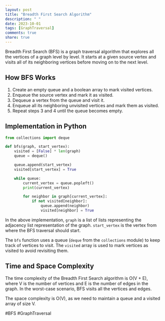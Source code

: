 ```yaml
---
layout: post
title: "Breadth First Search Algorithm"
description: " "
date: 2023-10-01
tags: [GraphTraversal]
comments: true
share: true
---
```


Breadth First Search (BFS) is a graph traversal algorithm that explores all the vertices of a graph level by level. It starts at a given source vertex and visits all of its neighboring vertices before moving on to the next level.

## How BFS Works

1. Create an empty queue and a boolean array to mark visited vertices.
2. Enqueue the source vertex and mark it as visited.
3. Dequeue a vertex from the queue and visit it.
4. Enqueue all its neighboring unvisited vertices and mark them as visited.
5. Repeat steps 3 and 4 until the queue becomes empty.

## Implementation in Python

```python
from collections import deque

def bfs(graph, start_vertex):
    visited = [False] * len(graph)
    queue = deque()

    queue.append(start_vertex)
    visited[start_vertex] = True

    while queue:
        current_vertex = queue.popleft()
        print(current_vertex)

        for neighbor in graph[current_vertex]:
            if not visited[neighbor]:
                queue.append(neighbor)
                visited[neighbor] = True
```

In the above implementation, `graph` is a list of lists representing the adjacency list representation of the graph. `start_vertex` is the vertex from where the BFS traversal should start.

The `bfs` function uses a queue (`deque` from the `collections` module) to keep track of vertices to visit. The `visited` array is used to mark vertices as visited to avoid revisiting them.

## Time and Space Complexity

The time complexity of the Breadth First Search algorithm is O(V + E), where V is the number of vertices and E is the number of edges in the graph. In the worst-case scenario, BFS visits all the vertices and edges.

The space complexity is O(V), as we need to maintain a queue and a visited array of size V.

#BFS #GraphTraversal